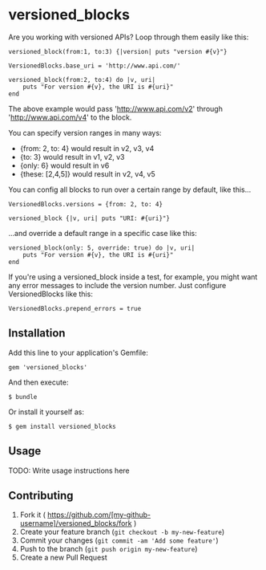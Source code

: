 # versioned_blocks

Are you working with versioned APIs? Loop through them easily like this:

	versioned_block(from:1, to:3) {|version| puts "version #{v}"}

	VersionedBlocks.base_uri = 'http://www.api.com/'

	versioned_block(from:2, to:4) do |v, uri|
		puts "For version #{v}, the URI is #{uri}"
	end

The above example would pass 'http://www.api.com/v2' through 'http://www.api.com/v4' to the block.

You can specify version ranges in many ways:
- {from: 2, to: 4} would result in v2, v3, v4
- {to: 3} would result in v1, v2, v3
- {only: 6} would result in v6
- {these: [2,4,5]} would result in v2, v4, v5

You can config all blocks to run over a certain range by default, like this...
	
	VersionedBlocks.versions = {from: 2, to: 4}

	versioned_block {|v, uri| puts "URI: #{uri}"}

...and override a default range in a specific case like this:
	
	versioned_block(only: 5, override: true) do |v, uri|
		puts "For version #{v}, the URI is #{uri}"
	end

If you're using a versioned_block inside a test, for example, you might want any error messages to include the version number. Just configure VersionedBlocks like this:

	VersionedBlocks.prepend_errors = true

## Installation

Add this line to your application's Gemfile:

    gem 'versioned_blocks'

And then execute:

    $ bundle

Or install it yourself as:

    $ gem install versioned_blocks

## Usage

TODO: Write usage instructions here

## Contributing

1. Fork it ( https://github.com/[my-github-username]/versioned_blocks/fork )
2. Create your feature branch (`git checkout -b my-new-feature`)
3. Commit your changes (`git commit -am 'Add some feature'`)
4. Push to the branch (`git push origin my-new-feature`)
5. Create a new Pull Request
